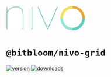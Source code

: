 <a href="https://nivo.rocks"><img alt="nivo" src="https://raw.githubusercontent.com/plouc/nivo/master/nivo.png" width="216" height="68"/></a>

# `@bitbloom/nivo-grid`

[![version](https://img.shields.io/npm/v/@bitbloom/nivo-grid?style=for-the-badge)](https://www.npmjs.com/package/@bitbloom/nivo-grid)
[![downloads](https://img.shields.io/npm/dm/@bitbloom/nivo-grid?style=for-the-badge)](https://www.npmjs.com/package/@bitbloom/nivo-grid)
